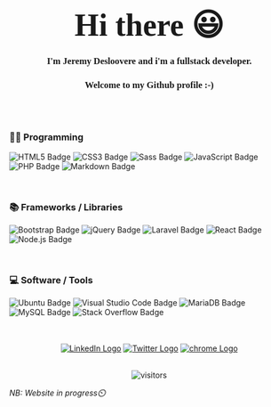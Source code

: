 # <div align="center"><span style="font-family: Babas; font-size: 2em;"> Hi there 😃</span></div>

### <div align="center"><span style="font-family: Babas;"> **I'm Jeremy Desloovere and i'm a fullstack developer.** </span></div>
### <div align="center"><span style="font-family: Babas; "> Welcome to my Github profile :-) </span></div>

<br><br>



### **👨‍💻 Programming**
![HTML5 Badge](https://img.shields.io/badge/HTML5-E34F26?logo=html5&logoColor=fff&style=plastic)
![CSS3 Badge](https://img.shields.io/badge/CSS3-1572B6?logo=css3&logoColor=fff&style=plastic)
![Sass Badge](https://img.shields.io/badge/Sass-C69?logo=sass&logoColor=fff&style=plastic)
![JavaScript Badge](https://img.shields.io/badge/JavaScript-F7DF1E?logo=javascript&logoColor=000&style=plastic)
![PHP Badge](https://img.shields.io/badge/PHP-777BB4?logo=php&logoColor=fff&style=plastic)
![Markdown Badge](https://img.shields.io/badge/Markdown-000?logo=markdown&logoColor=fff&style=plastic)

<br>

### **📚 Frameworks / Libraries**
![Bootstrap Badge](https://img.shields.io/badge/Bootstrap-7952B3?logo=bootstrap&logoColor=fff&style=plastic)
![jQuery Badge](https://img.shields.io/badge/jQuery-0769AD?logo=jquery&logoColor=fff&style=plastic)
![Laravel Badge](https://img.shields.io/badge/Laravel-FF2D20?logo=laravel&logoColor=fff&style=plastic)
![React Badge](https://img.shields.io/badge/React-61DAFB?logo=react&logoColor=000&style=plastic)
![Node.js Badge](https://img.shields.io/badge/Node.js-393?logo=nodedotjs&logoColor=fff&style=plastic)

<br>

### **💻 Software / Tools**
![Ubuntu Badge](https://img.shields.io/badge/Ubuntu-E95420?logo=ubuntu&logoColor=fff&style=plastic)
![Visual Studio Code Badge](https://img.shields.io/badge/Visual%20Studio%20Code-007ACC?logo=visualstudiocode&logoColor=fff&style=plastic)
![MariaDB Badge](https://img.shields.io/badge/MariaDB-003545?logo=mariadb&logoColor=fff&style=plastic)
![MySQL Badge](https://img.shields.io/badge/MySQL-4479A1?logo=mysql&logoColor=fff&style=plastic)
![Stack Overflow Badge](https://img.shields.io/badge/Stack%20Overflow-F58025?logo=stackoverflow&logoColor=fff&style=plastic)


<br>
<br>

<div align="center">
<a href="https://linkedin.com/in/jeremy-desloovere/"><img src="https://img.shields.io/badge/-LinkedIn-0e76a8?style=for-the-badge&logo=linkedin" alt="LinkedIn Logo"></a>
<a href="https://twitter.com/JeremDesloovere"><img src="https://img.shields.io/badge/-Twitter-00acee?style=for-the-badge&logo=Twitter&logoColor=white" alt="Twitter Logo"></a>
<a href="https://Jeremy-Desloovere.github.io/"><img src="https://img.shields.io/badge/Website-3b5998?style=for-the-badge&logo=google-chrome&logoColor=white" alt="chrome Logo"></a>
</div>

<br>

<p align="center"><img src="https://komarev.com/ghpvc/?username=Jeremy-Desloovere" alt="visitors"></p>

*NB: Website in progress⏲️*
